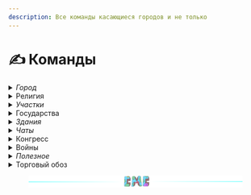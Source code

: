 ```yaml
---
description: Все команды касающиеся городов и не только
---
```


# ✍️ Команды

<details>

<summary><em>Город</em></summary>

* **/t** - меню города
* **/t find** - отправить запрос на поиск города
* **/t new <город>** - создание города, если хватает ресурсов, иначе показывает сколько ресурсов осталось
* **/t tax** - размер налога и время до его сбора
* **/t set tax <число от 1 до 60>** - установить размер налога в процентах
* **/t inventory** - открыть городской инвентарь
* **/t delete** - удалить город
* **/t leave** - покинуть город
* **/t spawn** - телепорт в город
* **/t spawn <город>** - телепорт в чужой город
* **/t claim** - заприватить регион

- **/t claim gui** - управление регионами через удобное меню
- **/t unclaim** - удалить регион
- **/t raid start <город>** - начать рейд на город
- **/t raid join <сторона>** - присоединить свой город к рейду
- **/t raid time** - информация о кулдаунах на рейды
- **/t raid end** - оставшееся время до конца рейда
- **/t raid cancel** - отменить рейд или контратаку(только на этапе подготовки)
- **/t raids** - меню текущих рейдов на сервере
- **/t towns** - список всех городов с удобными фильтрами и доп. информацией
- **/t invite <ник>** - пригласить игрока в город
- /t join <город> - вступить в публичный город
- **/t kick <ник>** - выгнать игрока из города
- **/t online** - список жителей онлайн
- **/t online <город>** - список жителей онлайн для определенного города
- **/t res** - меню управления жителями
- **/t residents** - список жителей
- **/t res** - список жителей и управление ими в удобном меню
- **/t deposit <число>** - положить деньги в бюджет города со своего счета
- **/t withdraw <число>** - снять деньги со счета города
- **/t info <город>** - полная информация  о городе
- **/t lvlup info <уровень>** - посмотреть сколько ресурсов нужно для определенного уровня
- **/t lvlup** - увеличить уровень города
- **/t levels** - окрыть меню уровней города
- **/t friend add <ник>** - добавить игрока в друзья
- **/t friend remove <ник>** - удалить игрока из друзей
- **/t friends** - список своих друзей
- **/t flags** - меню управления флагами
- **/t flag <флаг>** - установить флаг города. Подробнее [тут](towns/flags.md)

* **/t set spawn** - установить новую точку спавна города
* **/t taxtime** - оставшееся время до следующего сбора налога с городов
* **/t set mayor <ник>** - передать жителю владение городом
* **/t top residents** - топ 15 городов по кол-ву жителей
* **/t top time** - топ 15 самых старых городов
* **/t top square** - топ 15 городов по площади
* **/t top balance** - топ 15 городов по балансу
* **/t set discord <ссылка>** - установить ссылку на дискорд (формат:**discord.gg/id**)
* **/t reset discord** - удалить ссылку на дискорд
* **/t set vk <ссылка>** - установить ссылку на вк(формат:**vk.com/id**)
* **/t reset vk** - удалить ссылку на вк
* **/t rank add <ранг> <ник>** - установить ранг жителю города. Подробнее [тут](towns/perms.md)
* **/t rank perm <право> <ник>** - выдать/забрать право у игрока. Подробнее [тут](towns/perms.md)
* **/t camp create** - создать лагерь
* **/t camp delete** - удалить лагерь
* **/t camp spawn** - телепортироваться в лагерь
* **/t camp time** - остаток времени до удаления лагеря

- **/t camp extend <кол-во дней 1-5>** - продлить существование лагеря на определённое кол-во дней
- **/t camp extend** - открыть меню продления лагеря
- **/t sanction set <санкция> <город>** - ввести против города санкцию
- **/t sanction time <город> <санкция>** - узнать дату завершения действия санкции
- **/t sanction** - меню санкций города

* **/t pact** - меню пактов города
* **/t pact set <пакт> <город>** - отправить городу запрос на заключение пакта
* **/t pact cancel <пакт> <город>** - расторгнуть пакт с городом
* /t neutrality - меню продления нейтралитета

</details>

<details>

<summary>Религия</summary>

* **/t relig** - открыть меню религии города
* **/t relig join <религия>** - принять религию
* **/t relig resident** - открыть меню религиозных бонусов
* **/t relig accept <религия>** - принять религию для своего города. После принятия мэр города автоматически обращается в эту же религию
* **/t relig remove** - удалить религию у своего города(религия у всех житилей и мэра останется)
* **/t relig leave** - покинуть религию(для игрока)
* **/t relig invite <ник>** - пригласить игрока в свою религию за стандартную стоимость
* **/t relig invite <ник>** **<цена>** - пригласить игрока в свою религию за определённую стоимость
* **/t relig faith add <число>** - добавить очки веры городу, в котором находишься
* **/t relig desecrate <число>** - уменьшиь очки религии города, в котором находишься
* **/t relig bonus <бонус>** - активировать религиозный бонус
* **/t relig tax** - размер религиозного налога в сутки
* **/t relig taxtime** - время до сбора религиозного налога

</details>

<details>

<summary><em>Участки</em></summary>

* **/plot claim** - заприватить(купить) участок
* **/plot** - меню участка на котором ты стоишь
* **/plot unclaim** - расприватить участок
* **/plot flag <флаг>** - установить флаг

- **/plot set price <число>** - установить цену продажи участка
- **/plot set forsale** - выставить/снять участок на продажу/c продажи
- **/plot set name** \<name> - установить название участка
- **/plot give <ник>** - выдать участок игроку без продажи
- **/plot trust** - открыть меню разрешений участка
- **/plot trust add player <ник>** - выдать любому игроку доступ к участку
- **/plot trust add town <город>** - выдать всем жителям указанного города доступ к участку
- **/plot trust add nation <государство>** - выдать всем жителям указанного государства доступ к участку
- **/plot trust remove player/town/nation <ник/город/государство>** - удалить доступ у указанной группы

#### Подробнее про участки [тут](towns/plot.md)

</details>

<details>

<summary>Государства</summary>

* **/nation create <название>** - создание союза
* **/nation** - открыть меню государства
* **/nation info <название>** - информация о государстве
* **/nation delete** - удаление государства
* **/nation invite <город>** - пригласить город в государство
* **/nation kick <город>** - удалить город из государства
* **/nation leave** - покинуть государство
* **/nation flags** - меню настройки разрешений
* **/nation flag** **<флаг>** - установить флаг государства в определенное значение
* **/nation setowner <город>** - передать власть государством другому городу
* **/nation color <цвет>** - установить цвет государства на карте. Цвет должен быть HEX формата, например /union color #123ABC
* **/nation members** - список городов государства
* **/nation towns** - открыть меню городов государства
* **/nation rename** - переименовать государство
* **/nation capital** - телепорт в столицу государства
* **/nation spawn <город>** - платный телепорт в город государства(**0.01⛂** за каждый чанк между городом и позицией игрока)
* **/nationon residents** - список всех жителей государства
* **/nation top residents** - топ 15 государств по кол-ву жителей
* **/nation top square** - топ 15 государств по площади
* **/nation top time** - топ 15 государств по дате создания
* **/nation top balance** - топ 15 государств по дате балансу
* **/nation online** - показывает жителей государства в сети
* **/nation online <государство>** - показывает жителей государства в сети для определенного государства

#### Подробнее про государства [тут](broken-reference)

</details>

<details>

<summary><em>Здания</em></summary>

* **/b buy <здание>** - купить здание
* **/b lvlup <здание>** - улучшить здание
* **/b** - меню управления зданиями

#### Подробнее про здания [тут](towns/buildings.md)

</details>

<details>

<summary><em>Чаты</em></summary>

* **/ch t** - перейти в городской чат
* **/ch l** - перейти в локальный чат(радиус **96** блоков)
* **/ch n** - перейти в государственный чат
* **/me** - ролевое сообщение от третьего лица(радиус **100** блоков)
* **/do** - ролевое сообщение описывающее обстановку вокруг себя(радиус **100** блоков)
* **/try** - ролевое сообщение от третьего лица с шансом выполнения(радиус **100** блоков)
* **/ch room create** - создать чат-комнату
* **/ch room delete** - удалить чат-комнату
* **/ch room private** - сделать чат-комнату приватной
* **/ch room add <ник>** - добавить игрока в чат-комнату
* **/ch room kick <ник>** - выгнать игрока из чат-комнаты
* **/ch room leave** - покинуть чат-комнату
* **/ch room join <название\_комнаты>** - присоединиться к комнате, если она не приватная. Название комнаты - это ник ее создателя
* **/msg <ник> <сообщение>** - отправить личное сообщение игроку

#### Подробнее про чаты [тут](other/chats.md)

</details>

<details>

<summary>Конгресс</summary>

* **/congress** - меню голосования за резолюцию
* **/congress vote + <резолюция>** - проголосовать ЗА резолюцию
* **/congress vote - <резолюция>** - проголосовать ПРОТИВ резолюции
* **/congress time** - дата следующего созыва
* **/congress now** - информация о действующей резолюции

</details>

<details>

<summary>Войны</summary>

* **/t war** - меню войны
* /t wars - меню с информацией о войнах на сервере

- **/t war declare force <город>** - объявить войну городу с просроченым нейтралитетом
- **/t war declare offer <город>** - предложить войну городу независимо от нейтралитета
- **/t war army** - меню армии
- **/t war join** - присоединиться к армии союзника
- **/t war leave** - покинуть армию
- **/t war kick** - выгнать игрока из армии
- **/t war leave** - покинуть армию
- **/t war time** - время до начала/конца войны
- **/t war capture** - начать захват региона на котором стоишь
- **/t war result** - меню выбора результата войны
- **/t war result <тип>** - установить результат войны

#### Подробнее про войны [тут](commands.md#voiny)

</details>

<details>

<summary><em>Полезное</em></summary>

### Порталы

* **/owl next END/NETHER** - посмотреть оставшееся время до открытия порталов
* **/owl endtime END/NETHER** - посмотреть оставшееся время до закрытия порталов
* **/owl bonustime END/NETHER** - посмотреть бонусное время

### Помощь

* **/menu** - меню сервера
* **/time** - посмотреть игровое время
* **/stats** - посмотреть свою статистику
* **/help** - меню помощи
* **/rules** - правила

### Другое

* **/sm toggle** - Включить/Выключить режим быстрой рубки дерева топором
* **/fish menu** - Меню рыбалки

</details>

<details>

<summary>Торговый обоз</summary>

* **/oboz** - меню торгового обоза
* **/oboz start <город>** - отправить торговый обоз в выбранный город

</details>

<figure><img src=".gitbook/assets/gitlab_hr7.svg" alt=""><figcaption></figcaption></figure>
